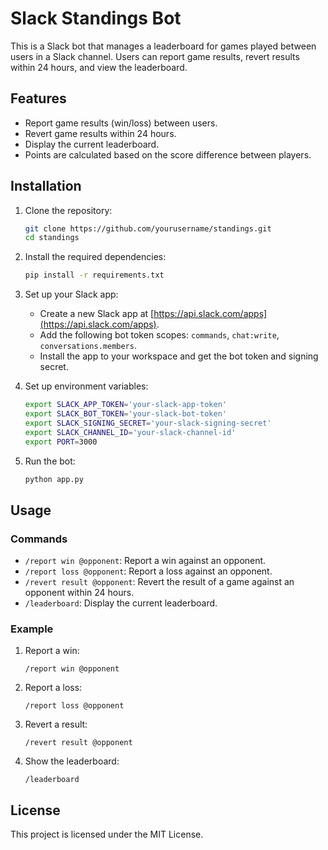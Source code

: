 # Slack Standings Bot

This is a Slack bot that manages a leaderboard for games played between users in a Slack channel. Users can report game results, revert results within 24 hours, and view the leaderboard.

## Features

- Report game results (win/loss) between users.
- Revert game results within 24 hours.
- Display the current leaderboard.
- Points are calculated based on the score difference between players.

## Installation

1. Clone the repository:
    ```sh
    git clone https://github.com/yourusername/standings.git
    cd standings
    ```

2. Install the required dependencies:
    ```sh
    pip install -r requirements.txt
    ```

3. Set up your Slack app:
    - Create a new Slack app at [https://api.slack.com/apps](https://api.slack.com/apps).
    - Add the following bot token scopes: `commands`, `chat:write`, `conversations.members`.
    - Install the app to your workspace and get the bot token and signing secret.

4. Set up environment variables:
    ```sh
    export SLACK_APP_TOKEN='your-slack-app-token'
    export SLACK_BOT_TOKEN='your-slack-bot-token'
    export SLACK_SIGNING_SECRET='your-slack-signing-secret'
    export SLACK_CHANNEL_ID='your-slack-channel-id'
    export PORT=3000
    ```

5. Run the bot:
    ```sh
    python app.py
    ```

## Usage

### Commands

- `/report win @opponent`: Report a win against an opponent.
- `/report loss @opponent`: Report a loss against an opponent.
- `/revert result @opponent`: Revert the result of a game against an opponent within 24 hours.
- `/leaderboard`: Display the current leaderboard.

### Example

1. Report a win:
    ```
    /report win @opponent
    ```

2. Report a loss:
    ```
    /report loss @opponent
    ```

3. Revert a result:
    ```
    /revert result @opponent
    ```

4. Show the leaderboard:
    ```
    /leaderboard
    ```

## License

This project is licensed under the MIT License.